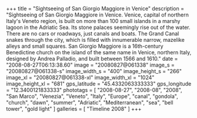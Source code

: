 +++
title = "Sightseeing of San Giorgio Maggiore in Venice"
description = "Sightseeing of San Giorgio Maggiore in Venice. Venice, capital of northern Italy's Veneto region, is built on more than 100 small islands in a marshy lagoon in the Adriatic Sea. Its stone palaces seemingly rise out of the water. There are no cars or roadways, just canals and boats. The Grand Canal snakes through the city, which is filled with innumerable narrow, mazelike alleys and small squares. San Giorgio Maggiore is a 16th-century Benedictine church on the island of the same name in Venice, northern Italy, designed by Andrea Palladio, and built between 1566 and 1610."
date = "2008-08-27T06:13:38.60"
image = "20080827@061338"
image_s = "20080827@061338-s"
image_width_s = "400"
image_height_s = "266"
image_xl = "20080827@061338-xl"
image_width_xl = "1024"
image_height_xl = "681"
gps_latitude = "45.4332063333333"
gps_longitude = "12.3400121833333"
phototags = [ "2008-08-27", "2008-08", "2008", "San Marco", "Venezia", "Veneto", "Italy", "Europe", "canal", "gondola", "church", "dawn", "summer", "Adriatic", "Mediterranean", "sea", "bell tower", "gold light" ]
galleries = [ "Timeline 2008" ]
+++
